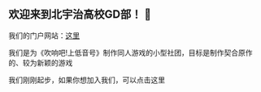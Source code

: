 ## 欢迎来到北宇治高校GD部！ 👋

我们的门户网站：[这里](https://kitaujigamedesign.top/)

我们是为《吹响吧!上低音号》制作同人游戏的小型社团，目标是制作契合原作的、较为新颖的游戏

我们刚刚起步，如果你想加入我们，可以点击这里
